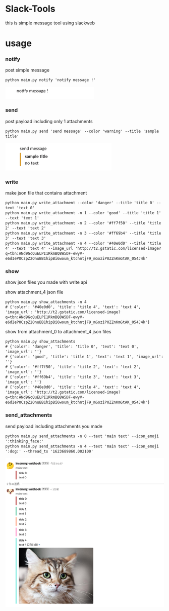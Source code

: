 # Slack-Tools
this is simple message tool using slackweb

# usage

### notify
post simple message
```
python main.py notify 'notify message !'
```
![notify](./img/notify.png)

### send 
post payload including only 1 attachments
```
python main.py send 'send message' --color 'warning' --title 'sample title'
```
![send](./img/send.png)

### write
make json file that contains attachment
```
python main.py write_attachment --color 'danger' --title 'title 0' --text 'text 0'
python main.py write_attachment -n 1 --color 'good' --title 'title 1' --text 'text 1'
python main.py write_attachment -n 2 --color '#ff7f50' --title 'title 2' --text 'text 2'
python main.py write_attachment -n 3 --color '#ff69b4' --title 'title 3' --text 'text 3'
python main.py write_attachment -n 4 --color '#40e0d0' --title 'title 4' --text 'text 4' --image_url 'http://t2.gstatic.com/licensed-image?q=tbn:ANd9GcQuELPI1RkmBQ8W5DF-ewyV-e6dIePOCzpZ2OnuBB1hipBi6woum_ktchntjF9_mGoziP0ZZnKmGtAK_054J4k'
```

### show 
show json files you made with write api

show attachment_4 json file
```
python main.py show_attachments -n 4
# {'color': '#40e0d0', 'title': 'title 4', 'text': 'text 4', 'image_url': 'http://t2.gstatic.com/licensed-image?q=tbn:ANd9GcQuELPI1RkmBQ8W5DF-ewyV-e6dIePOCzpZ2OnuBB1hipBi6woum_ktchntjF9_mGoziP0ZZnKmGtAK_054J4k'}
```

show from attachment_0 to attachment_4 json files 
```
python main.py show_attachments
# {'color': 'danger', 'title': 'title 0', 'text': 'text 0', 'image_url': ''}
# {'color': 'good', 'title': 'title 1', 'text': 'text 1', 'image_url': ''}
# {'color': '#ff7f50', 'title': 'title 2', 'text': 'text 2', 'image_url': ''}
# {'color': '#ff69b4', 'title': 'title 3', 'text': 'text 3', 'image_url': ''}
# {'color': '#40e0d0', 'title': 'title 4', 'text': 'text 4', 'image_url': 'http://t2.gstatic.com/licensed-image?q=tbn:ANd9GcQuELPI1RkmBQ8W5DF-ewyV-e6dIePOCzpZ2OnuBB1hipBi6woum_ktchntjF9_mGoziP0ZZnKmGtAK_054J4k'}
```

### send_attachments
send payload including attachments you made
```
python main.py send_attachments -n 0 --text 'main text' --icon_emoji ':thinking_face:' 
python main.py send_attachments -n 4 --text 'main text' --icon_emoji ':dog:' --thread_ts '1623689860.002100'
```
![send_attachments](./img/send_attachments.png)